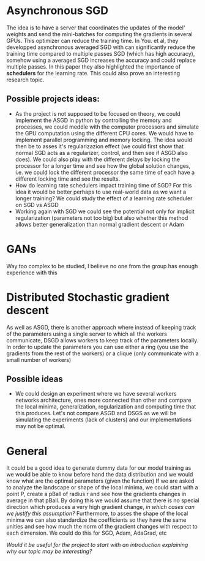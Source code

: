 # Asynchronous SGD 

The idea is to have a server that coordinates the updates of the model' weights and send the mini-batches for computing the gradients in several GPUs.
This optimizer can reduce the training time. 
In You. et al, they developped asynchronous averaged SGD with can significantly reduce the training time compared to multiple passes SGD (which has high accuracy), somehow using a averaged SGD increases the accuracy and could replace multiple passes. In this paper they also highlighted the importance of **schedulers** for the learning rate. This could also prove an interesting research topic.

## Possible projects ideas:
* As the project is not supposed to be focused on theory, we could implement the ASGD in python by controlling the memory and processes, we could meddle with the computer processors and simulate the GPU computation using the different CPU cores. We would have to implement parallel programming and memory locking. The idea would then be to asses it's regularizazion effect (we could first show that normal SGD acts as a regularizer, control, and then see if ASGD also does). We could also play with the different delays by locking the processor for a longer time and see how the global solution changes, i.e. we could lock the different processor the same time of each have a different locking time and see the results.
* How do learning rate schedulers impact training time of SGD? For this idea it would be better perhaps to use real-world data as we want a longer training? We could study the effect of a learning rate scheduler on SGD vs ASGD
* Working again with SGD we could see the potential not only for implicit regularization (parameters not too big) but also whether this method allows better generalization than normal gradient descent or Adam

# GANs

Way too complex to be studied, I believe no one from the group has enough experience with this

# Distributed Stochastic gradient descent

As well as ASGD, there is another approach where instead of keeping track of the parameters using a single server to which all the workers communicate, DSGD allows workers to keep track of the parameters locally. In order to update the parameters you can use either a ring (you use the gradients from the rest of the workers) or a clique (only communicate with a small number of workers)

## Possible ideas
* We could design an experiment where we have several workers networks architecture, ones more connected than other and compare the local minima, generalization, regularization and computing time that this produces. Let's not compare ASGD and DSGS as we will be simulating the experiments (lack of clusters) and our implementations may not be optimal. 

# General
It could be a good idea to generate dummy data for our model training as we would be able to know before hand the data distribution and we would know what are the optimal parameters (given the function)
If we are asked to analyze the landscape or shape of the local minima, we could start with a point P, create a pBall of radius r and see how the gradients changes in average in that pBall. By doing this we would assume that there is no special direction which produces a very high gradient change, *in which cases can we justify this assumption?*
Furthermore, to asses the shape of the local minima we can also standardize the coefficients so they have the same unities and see how much the norm of the gradient changes with respect to each dimension. We could do this for SGD, Adam, AdaGrad, etc

*Would it be useful for the project to start with an introduction explaining why our topic may be interesting?*